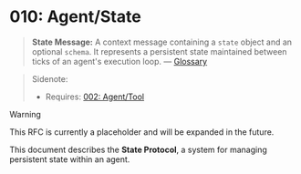 # 010: Agent/State

> **State Message:** A context message containing a `state` object and an optional `schema`. It represents a persistent state maintained between ticks of an agent's execution loop. — [Glossary](./000_glossary.md)

> Sidenote:
>
> - Requires: [002: Agent/Tool](./002_agent_tool.md)

> [!WARNING]
> This RFC is currently a placeholder and will be expanded in the future.

This document describes the **State Protocol**, a system for managing persistent state within an agent.
